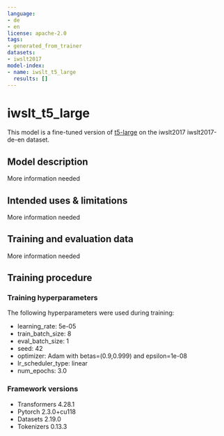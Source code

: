 ```yaml
---
language:
- de
- en
license: apache-2.0
tags:
- generated_from_trainer
datasets:
- iwslt2017
model-index:
- name: iwslt_t5_large
  results: []
---
```


<!-- This model card has been generated automatically according to the information the Trainer had access to. You
should probably proofread and complete it, then remove this comment. -->

# iwslt_t5_large

This model is a fine-tuned version of [t5-large](https://huggingface.co/t5-large) on the iwslt2017 iwslt2017-de-en dataset.

## Model description

More information needed

## Intended uses & limitations

More information needed

## Training and evaluation data

More information needed

## Training procedure

### Training hyperparameters

The following hyperparameters were used during training:
- learning_rate: 5e-05
- train_batch_size: 8
- eval_batch_size: 1
- seed: 42
- optimizer: Adam with betas=(0.9,0.999) and epsilon=1e-08
- lr_scheduler_type: linear
- num_epochs: 3.0

### Framework versions

- Transformers 4.28.1
- Pytorch 2.3.0+cu118
- Datasets 2.19.0
- Tokenizers 0.13.3
